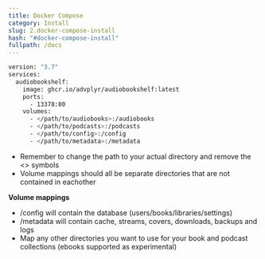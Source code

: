 ```yaml
---
title: Docker Compose
category: Install
slug: 2.docker-compose-install
hash: "#docker-compose-install"
fullpath: /docs
---
```


```bash
version: "3.7"
services:
  audiobookshelf:
    image: ghcr.io/advplyr/audiobookshelf:latest
    ports:
      - 13378:80
    volumes:
      - </path/to/audiobooks>:/audiobooks
      - </path/to/podcasts>:/podcasts
      - </path/to/config>:/config
      - </path/to/metadata>:/metadata
```

<div class=warn>
<ul>
<li>Remember to change the path to your actual directory and remove the &#60;&#62; symbols</li> 
<li>Volume mappings should all be separate directories that are not contained in eachother</li> 
</ul>
</div>

  **Volume mappings**
- /config will contain the database (users/books/libraries/settings)
- /metadata will contain cache, streams, covers, downloads, backups and logs
- Map any other directories you want to use for your book and podcast collections (ebooks supported as experimental)
